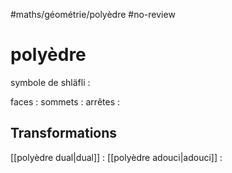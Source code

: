 #maths/géométrie/polyèdre #no-review 
# polyèdre
symbole de shläfli : 


faces :
sommets : 
arrêtes : 


## Transformations
[[polyèdre dual|dual]] : 
[[polyèdre adouci|adouci]] : 